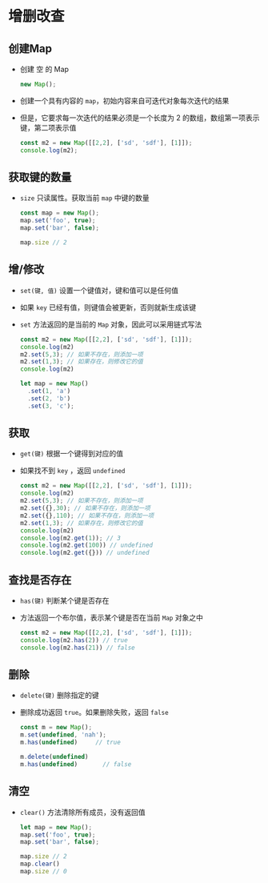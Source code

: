 # 增删改查

## 创建Map

+ 创建 空 的 Map

  ```js
  new Map();
  ```

+ 创建一个具有内容的 `map`，初始内容来自可迭代对象每次迭代的结果

+ 但是，它要求每一次迭代的结果必须是一个长度为 2 的数组，数组第一项表示键，第二项表示值

  ```js
  const m2 = new Map([[2,2], ['sd', 'sdf'], [1]]);
  console.log(m2);
  ```

## 获取键的数量

+ `size` 只读属性。获取当前 `map` 中键的数量

  ```js
  const map = new Map();
  map.set('foo', true);
  map.set('bar', false);

  map.size // 2
  ```

## 增/修改

+ `set(键, 值)` 设置一个键值对，键和值可以是任何值

+ 如果 `key` 已经有值，则键值会被更新，否则就新生成该键

+ `set` 方法返回的是当前的 `Map` 对象，因此可以采用链式写法

  ```js
  const m2 = new Map([[2,2], ['sd', 'sdf'], [1]]);
  console.log(m2)
  m2.set(5,3); // 如果不存在，则添加一项
  m2.set(1,3); // 如果存在，则修改它的值
  console.log(m2)
  ```

  ```js
  let map = new Map()
    .set(1, 'a')
    .set(2, 'b')
    .set(3, 'c');
  ```

## 获取

+ `get(键)` 根据一个键得到对应的值

+ 如果找不到 `key` ，返回 `undefined`

  ```js
  const m2 = new Map([[2,2], ['sd', 'sdf'], [1]]);
  console.log(m2)
  m2.set(5,3); // 如果不存在，则添加一项
  m2.set({},30); // 如果不存在，则添加一项
  m2.set({},110); // 如果不存在，则添加一项
  m2.set(1,3); // 如果存在，则修改它的值
  console.log(m2)
  console.log(m2.get(1)); // 3
  console.log(m2.get(100)) // undefined
  console.log(m2.get({})) // undefined
  ```

## 查找是否存在

+ `has(键)` 判断某个键是否存在

+ 方法返回一个布尔值，表示某个键是否在当前 `Map` 对象之中

  ```js
  const m2 = new Map([[2,2], ['sd', 'sdf'], [1]]);
  console.log(m2.has(2)) // true
  console.log(m2.has(21)) // false
  ```

## 删除

+ `delete(键)` 删除指定的键

+ 删除成功返回 `true`。如果删除失败，返回 `false`

  ```js
  const m = new Map();
  m.set(undefined, 'nah');
  m.has(undefined)     // true

  m.delete(undefined)
  m.has(undefined)       // false
  ```

## 清空

+ `clear()` 方法清除所有成员，没有返回值

  ```js
  let map = new Map();
  map.set('foo', true);
  map.set('bar', false);

  map.size // 2
  map.clear()
  map.size // 0
  ```

